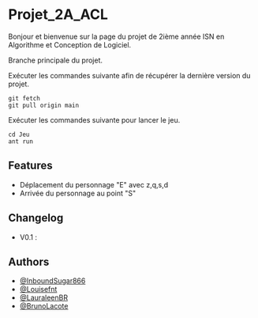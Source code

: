 # Projet_2A_ACL
Bonjour et bienvenue sur la page du projet de 2ième année ISN en Algorithme et Conception de Logiciel.

Branche principale du projet.

Exécuter les commandes suivante afin de récupérer la dernière version du projet.
```
git fetch
git pull origin main
```


Exécuter les commandes suivante pour lancer le jeu.
```
cd Jeu
ant run
```

## Features

- Déplacement du personnage "E" avec z,q,s,d
- Arrivée du personnage au point "S"

## Changelog
- V0.1 :

## Authors

- [@InboundSugar866](https://github.com/InboundSugar866)
- [@Louisefnt](https://github.com/Louisefnt)
- [@LauraleenBR](https://github.com/LauraleenBR)
- [@BrunoLacote](https://github.com/BrunoLacote)
